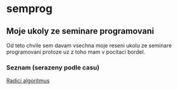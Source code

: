 # semprog

## Moje ukoly ze seminare programovani
Od teto chvile sem davam vsechna moje reseni ukolu ze seminare programovani protoze uz z toho mam v pocitaci bordel.

### Seznam (serazeny podle casu)
  [Radici algoritmus](razeni.cs)
